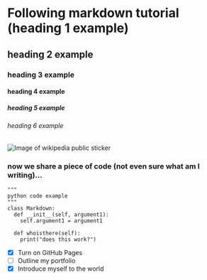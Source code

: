 # Following markdown tutorial (heading 1 example)
## heading 2 example
### heading 3 example
#### heading 4 example
##### heading 5 example
###### heading 6 example
![Image of wikipedia public sticker](https://upload.wikimedia.org/wikipedia/commons/7/71/Verificado.png)

### now we share a piece of code (not even sure what am I writing)...
```
"""
python code example
"""
class Markdown:
  def __init__(self, argument1):
    self.argument1 = argument1

  def whoisthere(self):
    print("does this work?")
```
- [x] Turn on GitHub Pages
- [ ] Outline my portfolio
- [x] Introduce myself to the world
